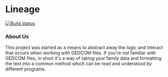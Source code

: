 # Lineage
[![Build status](https://ci.appveyor.com/api/projects/status/91sksolh0eg55r89/branch/master?svg=true)](https://ci.appveyor.com/project/tylerbhughes/lineage/branch/master)

### About Us
This project was started as a means to abstract away the logic and interact that occurs when working with GEDCOM files. If you're not familiar with GEDCOM files, in short it's a way of taking your family data and formatting the text into a common method which can be read and understood by different programs.